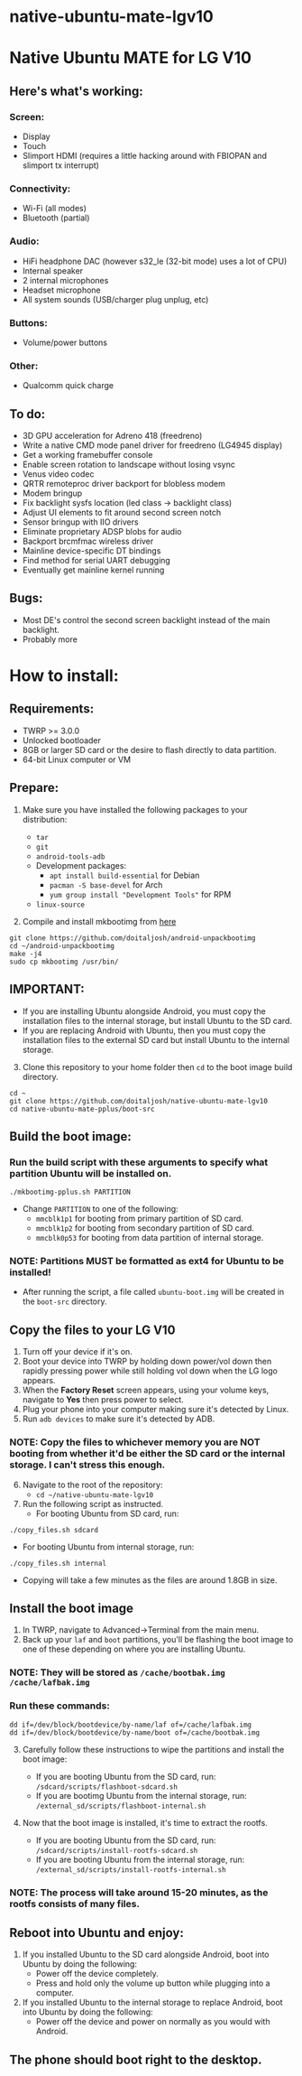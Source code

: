 # native-ubuntu-mate-lgv10

# Native Ubuntu MATE for LG V10

## Here's what's working:
### Screen:
- Display
- Touch
- Slimport HDMI (requires a little hacking around with FBIOPAN and slimport tx interrupt)
### Connectivity:
- Wi-Fi (all modes)
- Bluetooth (partial)
### Audio:
- HiFi headphone DAC (however s32_le (32-bit mode) uses a lot of CPU)
- Internal speaker
- 2 internal microphones
- Headset microphone
- All system sounds (USB/charger plug unplug, etc)
### Buttons:
- Volume/power buttons
### Other:
- Qualcomm quick charge

## To do:
- 3D GPU acceleration for Adreno 418 (freedreno)
- Write a native CMD mode panel driver for freedreno (LG4945 display)
- Get a working framebuffer console
- Enable screen rotation to landscape without losing vsync
- Venus video codec
- QRTR remoteproc driver backport for blobless modem
- Modem bringup
- Fix backlight sysfs location (led class -> backlight class)
- Adjust UI elements to fit around second screen notch
- Sensor bringup with IIO drivers
- Eliminate proprietary ADSP blobs for audio
- Backport brcmfmac wireless driver
- Mainline device-specific DT bindings
- Find method for serial UART debugging
- Eventually get mainline kernel running

## Bugs:
- Most DE's control the second screen backlight instead of the main backlight.
- Probably more

# How to install:
## Requirements:
- TWRP >= 3.0.0
- Unlocked bootloader
- 8GB or larger SD card or the desire to flash directly to data partition.
- 64-bit Linux computer or VM

## Prepare:
1. Make sure you have installed the following packages to your distribution:
   - `tar`
   - `git`
   - `android-tools-adb`
   - Development packages:
     - `apt install build-essential` for Debian
     - `pacman -S base-devel` for Arch
     - `yum group install "Development Tools"` for RPM
   - `linux-source`

2. Compile and install mkbootimg from [here](https://github.com/doitaljosh/android-unpackbootimg)
```   
git clone https://github.com/doitaljosh/android-unpackbootimg
cd ~/android-unpackbootimg
make -j4
sudo cp mkbootimg /usr/bin/
```

## IMPORTANT:
- If you are installing Ubuntu alongside Android, you must copy the installation files to the internal storage, but install Ubuntu to the SD card.
- If you are replacing Android with Ubuntu, then you must copy the installation files to the external SD card but install Ubuntu to the internal storage.

3. Clone this repository to your home folder then `cd` to the boot image build directory.
```
cd ~
git clone https://github.com/doitaljosh/native-ubuntu-mate-lgv10
cd native-ubuntu-mate-pplus/boot-src
```

## Build the boot image:
### Run the build script with these arguments to specify what partition Ubuntu will be installed on.
```
./mkbootimg-pplus.sh PARTITION
```
- Change `PARTITION` to one of the following:
  - `mmcblk1p1` for booting from primary partition of SD card.
  - `mmcblk1p2` for booting from secondary partition of SD card.
  - `mmcblk0p53` for booting from data partition of internal storage.
### NOTE: Partitions MUST be formatted as ext4 for Ubuntu to be installed!
   - After running the script, a file called `ubuntu-boot.img` will be created in the `boot-src` directory.

## Copy the files to your LG V10
1. Turn off your device if it's on.
2. Boot your device into TWRP by holding down power/vol down then rapidly pressing power while still holding vol down when the LG logo appears.
3. When the **Factory Reset** screen appears, using your volume keys, navigate to **Yes** then press power to select.
4. Plug your phone into your computer making sure it's detected by Linux.
5. Run `adb devices` to make sure it's detected by ADB.
### NOTE: Copy the files to whichever memory you are NOT booting from whether it'd be either the SD card or the internal storage. I can't stress this enough.
6. Navigate to the root of the repository:
   - `cd ~/native-ubuntu-mate-lgv10`
7. Run the following script as instructed. 
   - For booting Ubuntu from SD card, run:
```
./copy_files.sh sdcard
```
   - For booting Ubuntu from internal storage, run:
```
./copy_files.sh internal
```
   - Copying will take a few minutes as the files are around 1.8GB in size.

## Install the boot image
1. In TWRP, navigate to Advanced->Terminal from the main menu.
2. Back up your `laf` and `boot` partitions, you'll be flashing the boot image to one of these depending on where you are installing Ubuntu.
### NOTE: They will be stored as `/cache/bootbak.img /cache/lafbak.img`
### Run these commands:
```
dd if=/dev/block/bootdevice/by-name/laf of=/cache/lafbak.img
dd if=/dev/block/bootdevice/by-name/boot of=/cache/bootbak.img
```
3. Carefully follow these instructions to wipe the partitions and install the boot image:
   - If you are booting Ubuntu from the SD card, run:
`/sdcard/scripts/flashboot-sdcard.sh`
   - If you are bootimg Ubuntu from the internal storage, run: 
`/external_sd/scripts/flashboot-internal.sh`

4. Now that the boot image is installed, it's time to extract the rootfs.
   - If you are booting Ubuntu from the SD card, run:
`/sdcard/scripts/install-rootfs-sdcard.sh`
   - If you are booting Ubuntu from the internal storage, run:
`/external_sd/scripts/install-rootfs-internal.sh`
### NOTE: The process will take around 15-20 minutes, as the rootfs consists of many files.

## Reboot into Ubuntu and enjoy:
1. If you installed Ubuntu to the SD card alongside Android, boot into Ubuntu by doing the following:
   - Power off the device completely.
   - Press and hold only the volume up button while plugging into a computer.
2. If you installed Ubuntu to the internal storage to replace Android, boot into Ubuntu by doing the following:
   - Power off the device and power on normally as you would with Android.

## The phone should boot right to the desktop.

